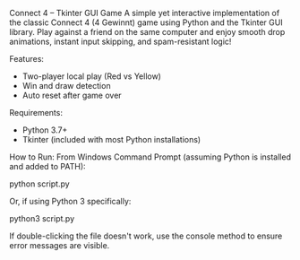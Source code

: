 Connect 4 – Tkinter GUI Game
A simple yet interactive implementation of the classic Connect 4 (4 Gewinnt) game using Python and the Tkinter GUI library. Play against a friend on the same computer and enjoy smooth drop animations, instant input skipping, and spam-resistant logic!

Features:
- Two-player local play (Red vs Yellow)
- Win and draw detection
- Auto reset after game over


Requirements:
- Python 3.7+
- Tkinter (included with most Python installations)


How to Run:
From Windows Command Prompt (assuming Python is installed and added to PATH):

python script.py

Or, if using Python 3 specifically:

python3 script.py

If double-clicking the file doesn't work, use the console method to ensure error messages are visible.
